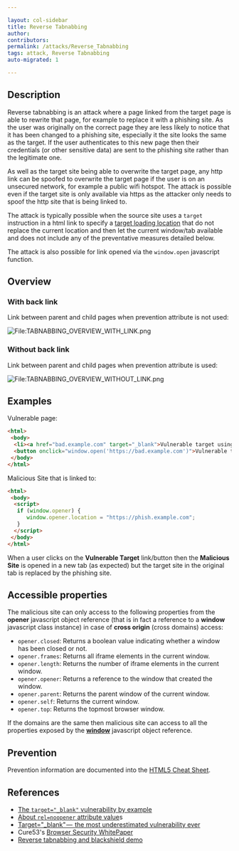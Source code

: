 ```yaml
---

layout: col-sidebar
title: Reverse Tabnabbing
author: 
contributors: 
permalink: /attacks/Reverse_Tabnabbing
tags: attack, Reverse Tabnabbing
auto-migrated: 1

---
```


## Description

Reverse tabnabbing is an attack where a page linked from the target page
is able to rewrite that page, for example to replace it with a phishing
site. As the user was originally on the correct page they are less
likely to notice that it has been changed to a phishing site, especially
it the site looks the same as the target. If the user authenticates to
this new page then their credentials (or other sensitive data) are sent
to the phishing site rather than the legitimate one.

As well as the target site being able to overwrite the target page, any
http link can be spoofed to overwrite the target page if the user is on
an unsecured network, for example a public wifi hotspot. The attack is
possible even if the target site is only available via https as the
attacker only needs to spoof the http site that is being linked to.

The attack is typically possible when the source site uses a `target`
instruction in a html link to specify a [target loading
location](https://www.w3schools.com/tags/att_a_target.asp) that do not
replace the current location and then let the current window/tab
available and does not include any of the preventative measures detailed
below.

The attack is also possible for link opened via the `window.open`
javascript function.

## Overview

### With back link

Link between parent and child pages when prevention attribute is not
used:

![<File:TABNABBING_OVERVIEW_WITH_LINK.png>](TABNABBING_OVERVIEW_WITH_LINK.png
"File:TABNABBING_OVERVIEW_WITH_LINK.png")

### Without back link

Link between parent and child pages when prevention attribute is used:

![<File:TABNABBING_OVERVIEW_WITHOUT_LINK.png>](TABNABBING_OVERVIEW_WITHOUT_LINK.png
"File:TABNABBING_OVERVIEW_WITHOUT_LINK.png")

## Examples

Vulnerable page:

``` html
<html>
 <body>
  <li><a href="bad.example.com" target="_blank">Vulnerable target using html link to open the new page</a></li>
  <button onclick="window.open('https://bad.example.com')">Vulnerable target using javascript to open the new page</button>
 </body>
</html>
```

Malicious Site that is linked to:

``` html
<html>
 <body>
  <script>
   if (window.opener) {
      window.opener.location = "https://phish.example.com";
   }
  </script>
 </body>
</html>
```

When a user clicks on the **Vulnerable Target** link/button then the
**Malicious Site** is opened in a new tab (as expected) but the target
site in the original tab is replaced by the phishing site.

## Accessible properties

The malicious site can only access to the following properties from the
**opener** javascript object reference (that is in fact a reference to a
**window** javascript class instance) in case of **cross origin** (cross
domains) access:

- `opener.closed`: Returns a boolean value indicating whether a window has been closed or not.
- `opener.frames`: Returns all iframe elements in the current window.
- `opener.length`: Returns the number of iframe elements in the current window.
- `opener.opener`: Returns a reference to the window that created the window.
- `opener.parent`: Returns the parent window of the current window.
- `opener.self`: Returns the current window.
- `opener.top`: Returns the topmost browser window.

If the domains are the same then malicious site can access to all the
properties exposed by the
**[window](https://www.w3schools.com/jsref/obj_window.asp)** javascript
object reference.

## Prevention

Prevention information are documented into the [HTML5 Cheat Sheet](https://cheatsheetseries.owasp.org/cheatsheets/HTML5_Security_Cheat_Sheet.html#tabnabbing).

## References

- [The `target="_blank"` vulnerability by example](https://dev.to/ben/the-targetblank-vulnerability-by-example)
- [About `rel=noopener` attribute value](https://mathiasbynens.github.io/rel-noopener/)s
- [Target="_blank" —  the most underestimated vulnerability ever](https://medium.com/@jitbit/target-blank-the-most-underestimated-vulnerability-ever-96e328301f4c)
- Cure53's [Browser Security WhitePaper](https://github.com/cure53/browser-sec-whitepaper/raw/master/browser-security-whitepaper.pdf)
- [Reverse tabnabbing and blackshield demo](https://danielstjules.github.io/blankshield/)
